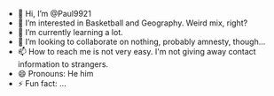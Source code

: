 - 👋 Hi, I’m @Paul9921
- 👀 I’m interested in Basketball and Geography. Weird mix, right?
- 🌱 I’m currently learning a lot.
- 💞️ I’m looking to collaborate on nothing, probably amnesty, though...
- 📫 How to reach me is not very easy. I'm not giving away contact information to strangers.
- 😄 Pronouns: He him
- ⚡ Fun fact: ...

<!---
Paul9921/Paul9921 is a ✨ special ✨ repository because its `README.md` (this file) appears on your GitHub profile.
You can click the Preview link to take a look at your changes.
--->
